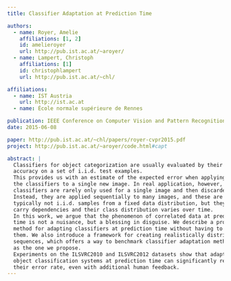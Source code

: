 ```yaml
---
title: Classifier Adaptation at Prediction Time

authors:
  - name: Royer, Amelie
    affiliations: [1, 2]
    id: amelieroyer
    url: http://pub.ist.ac.at/~aroyer/
  - name: Lampert, Christoph
    affiliations: [1]
    id: christophlampert
    url: http://pub.ist.ac.at/~chl/

affiliations:
  - name: IST Austria
    url: http://ist.ac.at
  - name: École normale supérieure de Rennes

publication: IEEE Conference on Computer Vision and Pattern Recognition (CVPR 2015)
date: 2015-06-08

paper: http://pub.ist.ac.at/~chl/papers/royer-cvpr2015.pdf
project: http://pub.ist.ac.at/~aroyer/code.html#capt

abstract: |
  Classifiers for object categorization are usually evaluated by their
  accuracy on a set of i.i.d. test examples. 
  This provides us with an estimate of the expected error when applying 
  the classifiers to a single new image. In real application, however, 
  classifiers are rarely only used for a single image and then discarded. 
  Instead, they are applied sequentially to many images, and these are 
  typically not i.i.d. samples from a fixed data distribution, but they 
  carry dependencies and their class distribution varies over time.
  In this work, we argue that the phenomenon of correlated data at prediction 
  time is not a nuisance, but a blessing in disguise. We describe a probabilistic 
  method for adapting classifiers at prediction time without having to retraining 
  them. We also introduce a framework for creating realistically distributed image 
  sequences, which offers a way to benchmark classifier adaptation methods, such 
  as the one we propose.
  Experiments on the ILSVRC2010 and ILSVRC2012 datasets show that adapting 
  object classification systems at prediction time can significantly reduce 
  their error rate, even with additional human feedback.
---
```

